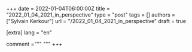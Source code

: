 +++
date = 2022-01-04T06:00:00Z
title = "2022_01_04_2021_in_perspective"
type = "post"
tags = []
authors = ["Sylvain Kerkour"]
url = "/2022_01_04_2021_in_perspective"
draft = true

[extra]
lang = "en"

comment ="""
"""
+++
